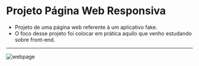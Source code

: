 # Projeto Página Web Responsiva
  
  - Projeto de uma página web referente à um aplicativo fake.
  - O foco desse projeto foi colocar em prática aquilo que venho estudando sobre front-end.

---

![webpage](https://imgur.com/ndz2FaO)
